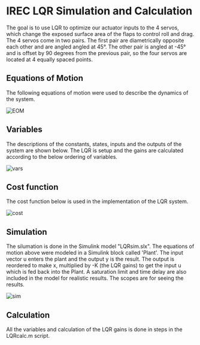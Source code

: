 # IREC LQR Simulation and Calculation

The goal is to use LQR to optimize our actuator inputs to the 4 servos, which change the exposed surface area of the flaps to control roll and drag.
The 4 servos come in two pairs. The first pair are diametrically opposite each other and are angled angled at 45°. The other pair is angled at -45° and is offset by 90 degrees from the previous pair, so the four servos are located at 4 equally spaced points.

## Equations of Motion
The following equations of motion were used to describe the dynamics of the system.

![EOM](.../images/EOM.jpg)

## Variables
The descriptions of the constants, states, inputs and the outputs of the system are shown below. The LQR is setup and the gains are calculated according to the below ordering of variables.

![vars](.../images/Vars.jpg)

## Cost function
The cost function below is used in the implementation of the LQR system.

![cost](.../images/costf.jpg)

## Simulation
The silumation is done in the Simulink model "LQRsim.slx". The equations of motion above were modeled in a Simulink block called 'Plant'. The input vector u enters the plant and the output y is the result. The output is reordered to make x, multiplied by -K (the LQR gains) to get the input u which is fed back into the Plant. A saturation limit and time delay are also included in the model for realistic results. The scopes are for seeing the results.

![sim](.../images/sim.jpg)

## Calculation
All the variables and calculation of the LQR gains is done in steps in the LQRcalc.m script.
